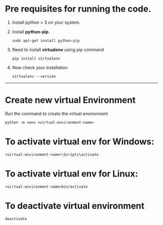 # Pre requisites for running the code.
1. Install python > 3 on your system.
2. Install **python-pip**.

    `sudo apt-get install python-pip`
3. Need to install **virtualenv** using pip command 
   
   `pip install virtualenv`
4. Now check your installation
   
   `virtualenv --version`

---

# Create new virtual Environment 
Run the command to create the virtual environment 

`python -m venv <virtual-environment-name>`

# To activate virtual env for Windows:

`<virtual-environment-name>\Scripts\activate`

# To activate virtual env for Linux:

`<virtual-environment-name>bin/activate`

# To deactivate virtual environment

`deactivate`